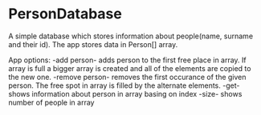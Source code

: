# PersonDatabase

A simple database which stores information about people(name, surname and their id). The app stores data in Person[] array. 

App options: 
-add person- adds person to the first free place in array. If array is full a bigger array is created and all of the elements
are copied to the new one. 
-remove person- removes the first occurance of the given person. The free spot in array is filled by the alternate elements.
-get- shows information about person in array basing on index
-size- shows number of people in array

